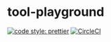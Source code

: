 # tool-playground

[![code style: prettier](https://img.shields.io/badge/code_style-prettier-ff69b4.svg?style=flat-square)](https://github.com/prettier/prettier) [![CircleCI](https://circleci.com/gh/george-haddad/tool-belt.svg?style=svg)](https://circleci.com/gh/george-haddad/tool-belt)
